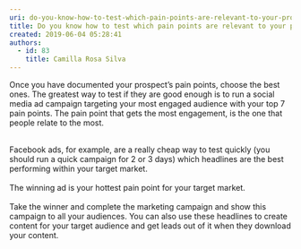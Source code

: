 ```yaml
---
uri: do-you-know-how-to-test-which-pain-points-are-relevant-to-your-prospect
title: Do you know how to test which pain points are relevant to your prospect?
created: 2019-06-04 05:28:41
authors:
  - id: 83
    title: Camilla Rosa Silva
---
```





<span class='intro'> <div>Once you have documented your prospect’s pain points, choose the best ones. The greatest way to test if they are good enough is to run a social media ad campaign targeting your most engaged audience with your top 7 pain points. The pain point that gets the most engagement, is the one that people relate to the most.</div><br> </span>

<div>Facebook ads, for example, are a really cheap way to test quickly (you should run a quick campaign for 2 or 3 days) which headlines are the best performing within your target market.

</div><div><br></div><div>The winning ad is your hottest pain point for your target market. <br></div><div><br></div><div>Take the winner and complete the marketing campaign and show this campaign to all your audiences. You can also use these headlines to create content for your target audience and get leads out of it when they download your content.
</div><br>


